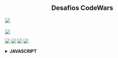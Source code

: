 <h2 align="center">Desafios CodeWars <!--📚-->
<p align="left"><Img src="https://img.shields.io/badge/javascript-%23323330.svg?style=for-the-badge&logo=javascript&logoColor=%23F7DF1E"/></h2></p>

<p align="left">
  <a href="https://www.codewars.com/users/Eri%20Fran%C3%A7a/completed"> 
    <img src="https://www.codewars.com/users/Eri%20Fran%C3%A7a/badges/large" /> 
  </a>

  <p align="left">
  <img src="https://img.shields.io/github/repo-size/EriFranca/Desafios-CodeWars" /> 
  <img src="https://img.shields.io/tokei/lines/github/EriFranca/Desafios-CodeWars" /> 
  <img src="https://img.shields.io/github/languages/count/EriFranca/Desafios-CodeWars" /> 
  <img src="https://img.shields.io/github/languages/top/EriFranca/Desafios-CodeWars" /> 
</p>

<!-- JavaScript -->
<details>
    <summary><STRONG>JAVASCRIPT</STRONG></summary>
    <br />
        <!-- Introdução a Programação -->
        <table border=5>
            <tr>
                <th colspan="4">Kata 7 em Javascript</th>
            </tr>
            <tr>
                <th colspan="4"></th>
            </tr>
            <tr>
                <th>Desafio</th>
                <th>Solução</th>
                <th>Status</th>
            </tr>
            <tr>
                <td>RGB To Hex Conversion</td>
                <td><a href="">Código</a></td>
                <td align="center">✅</td>
            </tr>
            <tr>
                <td></td>
                <td><a href="">Código</a></td>
                <td align="center">✅</td>
            </tr>
            <tr>
                <td></td>
                <td><a href="h">Código</a></td>
                <td align="center">✅</td>
            </tr>
        </table>
       
</details>

